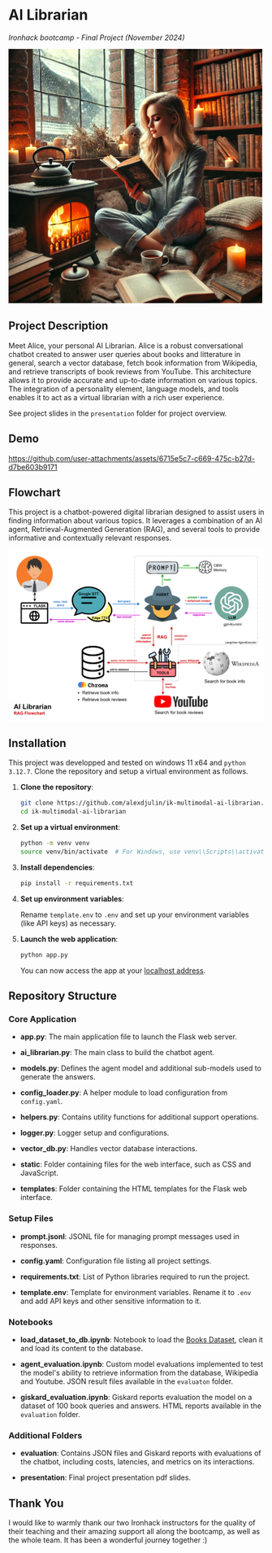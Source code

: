 # AI Librarian
*Ironhack bootcamp - Final Project (November 2024)*  

<img src="readme/alice.png" width=500>

## Project Description
Meet Alice, your personal AI Librarian. Alice is a robust conversational chatbot created to answer user queries about books and litterature in general, search a vector database, fetch book information from Wikipedia, and retrieve transcripts of book reviews from YouTube. This architecture allows it to provide accurate and up-to-date information on various topics. The integration of a personality element, language models, and tools enables it to act as a virtual librarian with a rich user experience.

See project slides in the `presentation` folder for project overview.

## Demo

https://github.com/user-attachments/assets/6715e5c7-c669-475c-b27d-d7be603b9171

## Flowchart
This project is a chatbot-powered digital librarian designed to assist users in finding information about various topics. It leverages a combination of an AI agent, Retrieval-Augmented Generation (RAG), and several tools to provide informative and contextually relevant responses.

![RAG flowchart](readme/flowchart.png)


## Installation
This project was developped and tested on windows 11 x64 and `python 3.12.7`.
Clone the repository and setup a virtual environment as follows.

1. **Clone the repository**:

    ```bash
    git clone https://github.com/alexdjulin/ik-multimodal-ai-librarian.git
    cd ik-multimodal-ai-librarian
    ```

2. **Set up a virtual environment**:

    ```bash
    python -m venv venv
    source venv/bin/activate  # For Windows, use venv\\Scripts\\activate
    ```

3. **Install dependencies**:

    ```bash
    pip install -r requirements.txt
    ```

4. **Set up environment variables**:

    Rename `template.env` to `.env` and set up your environment variables (like API keys) as necessary.

5. **Launch the web application**:

    ```bash
    python app.py
    ```
    You can now access the app at your [localhost address](http://127.0.0.1:5000/).




## Repository Structure

### Core Application
- **app.py**: The main application file to launch the Flask web server.

- **ai_librarian.py**: The main class to build the chatbot agent.

- **models.py**: Defines the agent model and additional sub-models used to generate the answers.

- **config_loader.py**: A helper module to load configuration from `config.yaml`.

- **helpers.py**: Contains utility functions for additional support operations.
  
- **logger.py**: Logger setup and configurations.
  
- **vector_db.py**: Handles vector database interactions.

- **static**: Folder containing files for the web interface, such as CSS and JavaScript.

- **templates**: Folder containing the HTML templates for the Flask web interface.
  
### Setup Files
- **prompt.jsonl**: JSONL file for managing prompt messages used in responses.

- **config.yaml**: Configuration file listing all project settings.

- **requirements.txt**: List of Python libraries required to run the project.

- **template.env**: Template for environment variables. Rename it to `.env` and add API keys and other sensitive information to it.

### Notebooks
- **load_dataset_to_db.ipynb**: Notebook to load the [Books Dataset](https://www.kaggle.com/datasets/elvinrustam/books-dataset), clean it and load its content to the database.

- **agent_evaluation.ipynb**: Custom model evaluations implemented to test the model's ability to retrieve information from the database, Wikipedia and Youtube. JSON result files available in the `evaluaton` folder.

- **giskard_evaluation.ipynb**: Giskard reports evaluation the model on a dataset of 100 book queries and answers. HTML reports available in the `evaluation` folder.

### Additional Folders
- **evaluation**: Contains JSON files and Giskard reports with evaluations of the chatbot, including costs, latencies, and metrics on its interactions.

- **presentation**: Final project presentation pdf slides.

## Thank You
I would like to warmly thank our two Ironhack instructors for the quality of their teaching and their amazing support all along the bootcamp, as well as the whole team. It has been a wonderful journey together :)
